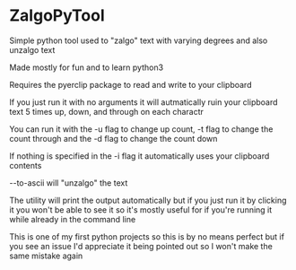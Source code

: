 # ZalgoPyTool
Simple python tool used to "zalgo" text with varying degrees and also unzalgo text

Made mostly for fun and to learn python3

Requires the pyerclip package to read and write to your clipboard

If you just run it with no arguments it will autmatically ruin your clipboard text 5 times up, down, and through on each charactr

You can run it with the -u flag to change up count, -t flag to change the count through and the -d flag to change the count down

If nothing is specified in the -i flag it automatically uses your clipboard contents

--to-ascii will "unzalgo" the text

The utility will print the output automatically but if you just run it by clicking it you won't be able to see it so it's mostly useful for if you're running it while already in the command line


This is one of my first python projects so this is by no means perfect but if you see an issue I'd appreciate it being pointed out so I won't make the same mistake again
